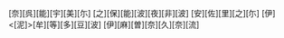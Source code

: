 [奈][呉][能][宇][美][尓] [之][保][能][波][夜][非][波] [安][佐][里][之][尓] [伊]<[泥]>[牟][等][多][豆][波] [伊][麻][曽][奈][久][奈][流]
